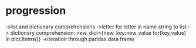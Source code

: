 # progression
->list and dictionary comprehensions
->letter for letter in name string to list
-> dictionary comprehension: new_dict={new_key:new_value for(key,value) in dict.items()}
->iteration through pandas data frame

